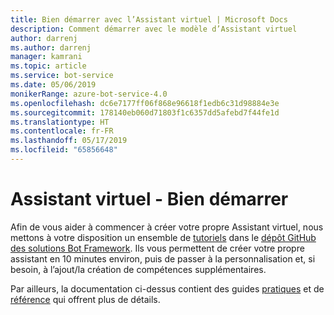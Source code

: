 ```yaml
---
title: Bien démarrer avec l’Assistant virtuel | Microsoft Docs
description: Comment démarrer avec le modèle d’Assistant virtuel
author: darrenj
ms.author: darrenj
manager: kamrani
ms.topic: article
ms.service: bot-service
ms.date: 05/06/2019
monikerRange: azure-bot-service-4.0
ms.openlocfilehash: dc6e7177ff06f868e96618f1edb6c31d98884e3e
ms.sourcegitcommit: 178140eb060d71803f1c6357dd5afebd7f44fe1d
ms.translationtype: HT
ms.contentlocale: fr-FR
ms.lasthandoff: 05/17/2019
ms.locfileid: "65856648"
---
```

# <a name="virtual-assistant---getting-started"></a>Assistant virtuel - Bien démarrer

Afin de vous aider à commencer à créer votre propre Assistant virtuel, nous mettons à votre disposition un ensemble de [tutoriels](https://github.com/microsoft/AI/tree/master/docs#tutorials) dans le [dépôt GitHub des solutions Bot Framework](https://github.com/Microsoft/botframework-solutions). Ils vous permettent de créer votre propre assistant en 10 minutes environ, puis de passer à la personnalisation et, si besoin, à l’ajout/la création de compétences supplémentaires.

Par ailleurs, la documentation ci-dessus contient des guides [pratiques](https://github.com/microsoft/AI/tree/master/docs#how-to) et de [référence](https://github.com/microsoft/AI/tree/master/docs#reference) qui offrent plus de détails.